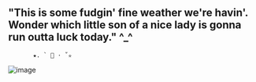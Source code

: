 ## "This is some fudgin' fine weather we're havin'. Wonder which little son of a nice lady is gonna run outta luck today." ^_^
          
           ★. ` 🍒 ⋅ ˚✮

![image](https://github.com/user-attachments/assets/8538291f-e110-4831-bed5-96771b744043)



